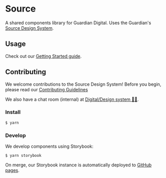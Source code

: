 # Source

A shared components library for Guardian Digital. Uses the Guardian's [Source Design System](https://theguardian.design).

## Usage

Check out our [Getting Started guide](docs/01-getting-started.md).

## Contributing

We welcome contributions to the Source Design System! Before you begin, please read our
[Contributing Guidelines](docs/08-contributing.md)

We also have a chat room (internal) at [Digital/Design system 👩‍🎨](https://chat.google.com/room/AAAAGDIhXQs).

### Install

```shell
$ yarn
```

### Develop

We develop components using Storybook:

```shell
$ yarn storybook
```

On merge, our Storybook instance is automatically deployed to [GitHub pages](https://guardian.github.io/source).
